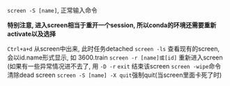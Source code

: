 `screen -S [name]`, 正常输入命令

**特别注意, 进入screen相当于重开一个session, 所以conda的环境还需要重新activate以及选择**

`Ctrl+a+d` 从screen中出来, 此时任务detached
`screen -ls` 查看现有的screen, 会以id.name形式显示, 如 3600.train
`screen -r [name]或[id]` 重新进入screen (如果有一些异常情况进不去了, 用 `-D -r`
`exit` 结束该screen
`screen -wipe`命令清除dead screen
`screen -S [name] -X quit`强制quit(当screen里面卡死了时)